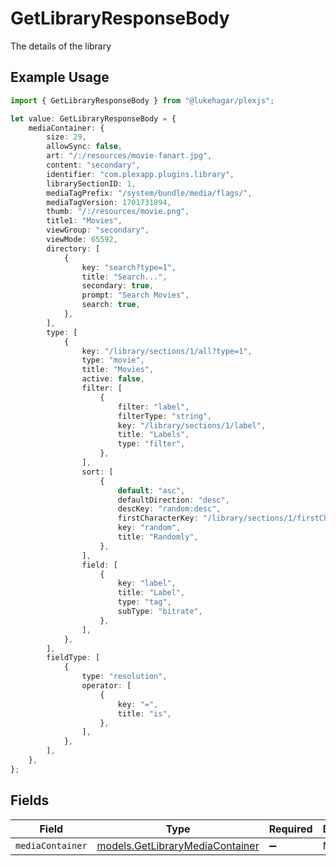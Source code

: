 # GetLibraryResponseBody

The details of the library

## Example Usage

```typescript
import { GetLibraryResponseBody } from "@lukehagar/plexjs";

let value: GetLibraryResponseBody = {
    mediaContainer: {
        size: 29,
        allowSync: false,
        art: "/:/resources/movie-fanart.jpg",
        content: "secondary",
        identifier: "com.plexapp.plugins.library",
        librarySectionID: 1,
        mediaTagPrefix: "/system/bundle/media/flags/",
        mediaTagVersion: 1701731894,
        thumb: "/:/resources/movie.png",
        title1: "Movies",
        viewGroup: "secondary",
        viewMode: 65592,
        directory: [
            {
                key: "search?type=1",
                title: "Search...",
                secondary: true,
                prompt: "Search Movies",
                search: true,
            },
        ],
        type: [
            {
                key: "/library/sections/1/all?type=1",
                type: "movie",
                title: "Movies",
                active: false,
                filter: [
                    {
                        filter: "label",
                        filterType: "string",
                        key: "/library/sections/1/label",
                        title: "Labels",
                        type: "filter",
                    },
                ],
                sort: [
                    {
                        default: "asc",
                        defaultDirection: "desc",
                        descKey: "random:desc",
                        firstCharacterKey: "/library/sections/1/firstCharacter",
                        key: "random",
                        title: "Randomly",
                    },
                ],
                field: [
                    {
                        key: "label",
                        title: "Label",
                        type: "tag",
                        subType: "bitrate",
                    },
                ],
            },
        ],
        fieldType: [
            {
                type: "resolution",
                operator: [
                    {
                        key: "=",
                        title: "is",
                    },
                ],
            },
        ],
    },
};
```

## Fields

| Field                                                                    | Type                                                                     | Required                                                                 | Description                                                              |
| ------------------------------------------------------------------------ | ------------------------------------------------------------------------ | ------------------------------------------------------------------------ | ------------------------------------------------------------------------ |
| `mediaContainer`                                                         | [models.GetLibraryMediaContainer](../models/getlibrarymediacontainer.md) | :heavy_minus_sign:                                                       | N/A                                                                      |
